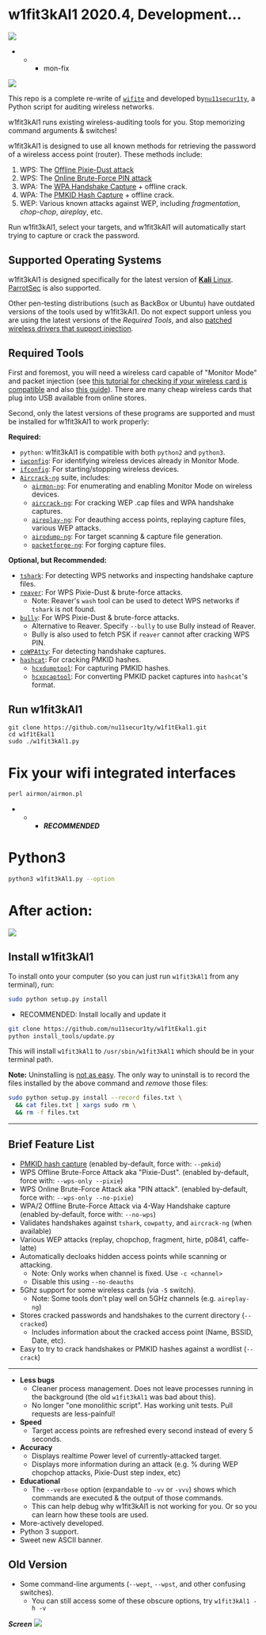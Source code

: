 w1fit3kAl1 2020.4, Development...
======
![](https://github.com/nu11secur1ty/w1f1t3kal1/blob/master/screen/w1f1t3kAl1-2020.04.png)

- - - mon-fix

![](https://github.com/nu11secur1ty/w1f1t3kAl1/blob/master/screen/w1f1t3kAl1-2020.4-mon-fix.png)

This repo is a complete re-write of [`wifite`](https://github.com/derv82/wifite) and developed by[`nu11secur1ty`](https://github.com/nu11secur1ty/w1f1t3kal1), a Python script for auditing wireless networks.

w1fit3kAl1 runs existing wireless-auditing tools for you. Stop memorizing command arguments & switches!

w1fit3kAl1 is designed to use all known methods for retrieving the password of a wireless access point (router).  These methods include:
1. WPS: The [Offline Pixie-Dust attack](https://en.wikipedia.org/wiki/Wi-Fi_Protected_Setup#Offline_brute-force_attack)
1. WPS: The [Online Brute-Force PIN attack](https://en.wikipedia.org/wiki/Wi-Fi_Protected_Setup#Online_brute-force_attack)
2. WPA: The [WPA Handshake Capture](https://hashcat.net/forum/thread-7717.html) + offline crack.
3. WPA: The [PMKID Hash Capture](https://hashcat.net/forum/thread-7717.html) + offline crack.
4. WEP: Various known attacks against WEP, including *fragmentation*, *chop-chop*, *aireplay*, etc.

Run w1fit3kAl1, select your targets, and w1fit3kAl1 will automatically start trying to capture or crack the password.

Supported Operating Systems
---------------------------
w1fit3kAl1 is designed specifically for the latest version of [**Kali** Linux](https://www.kali.org/). [ParrotSec](https://www.parrotsec.org/) is also supported.

Other pen-testing distributions (such as BackBox or Ubuntu) have outdated versions of the tools used by w1fit3kAl1. Do not expect support unless you are using the latest versions of the *Required Tools*, and also [patched wireless drivers that support injection](https://github.com/nu11secur1ty/w1f1t3kal1/tree/master/packages).

Required Tools
--------------
First and foremost, you will need a wireless card capable of "Monitor Mode" and packet injection (see [this tutorial for checking if your wireless card is compatible](http://www.aircrack-ng.org/doku.php?id=compatible_cards) and also [this guide](https://en.wikipedia.org/wiki/Wi-Fi_Protected_Setup#Offline_brute-force_attack)). There are many cheap wireless cards that plug into USB available from online stores.

Second, only the latest versions of these programs are supported and must be installed for w1fit3kAl1 to work properly:

**Required:**

* `python`: w1fit3kAl1 is compatible with both `python2` and `python3`.
* [`iwconfig`](https://wiki.debian.org/iwconfig): For identifying wireless devices already in Monitor Mode.
* [`ifconfig`](https://en.wikipedia.org/wiki/Ifconfig): For starting/stopping wireless devices.
* [`Aircrack-ng`](http://aircrack-ng.org/) suite, includes:
   * [`airmon-ng`](https://tools.kali.org/wireless-attacks/airmon-ng): For enumerating and enabling Monitor Mode on wireless devices.
   * [`aircrack-ng`](https://tools.kali.org/wireless-attacks/aircrack-ng): For cracking WEP .cap files and WPA handshake captures.
   * [`aireplay-ng`](https://tools.kali.org/wireless-attacks/aireplay-ng): For deauthing access points, replaying capture files, various WEP attacks.
   * [`airodump-ng`](https://tools.kali.org/wireless-attacks/airodump-ng): For target scanning & capture file generation.
   * [`packetforge-ng`](https://tools.kali.org/wireless-attacks/packetforge-ng): For forging capture files.

**Optional, but Recommended:**

* [`tshark`](https://www.wireshark.org/docs/man-pages/tshark.html): For detecting WPS networks and inspecting handshake capture files.
* [`reaver`](https://github.com/t6x/reaver-wps-fork-t6x): For WPS Pixie-Dust & brute-force attacks.
   * Note: Reaver's `wash` tool can be used to detect WPS networks if `tshark` is not found.
* [`bully`](https://github.com/aanarchyy/bully): For WPS Pixie-Dust & brute-force attacks.
   * Alternative to Reaver. Specify `--bully` to use Bully instead of Reaver.
   * Bully is also used to fetch PSK if `reaver` cannot after cracking WPS PIN.
* [`coWPAtty`](https://tools.kali.org/wireless-attacks/cowpatty): For detecting handshake captures.
* [`hashcat`](https://hashcat.net/): For cracking PMKID hashes.
   * [`hcxdumptool`](https://github.com/ZerBea/hcxdumptool): For capturing PMKID hashes.
   * [`hcxpcaptool`](https://github.com/ZerBea/hcxtools): For converting PMKID packet captures into `hashcat`'s format.


Run w1fit3kAl1
----------
```
git clone https://github.com/nu11secur1ty/w1f1tEkal1.git
cd w1f1tEkal1
sudo ./w1fit3kAl1.py
```
# Fix your wifi integrated interfaces
```perl
perl airmon/airmon.pl
```
- - - ***RECOMMENDED***
# Python3

```bash
python3 w1fit3kAl1.py --option
```
# After action:

![](https://github.com/nu11secur1ty/w1f1t3kal1/blob/master/screen/Screenshot%20from%202020-04-24%2007-44-57.png)


Install w1fit3kAl1
--------------
To install onto your computer (so you can just run `w1fit3kAl1` from any terminal), run:

```bash
sudo python setup.py install
```
- RECOMMENDED: Install locally and update it
```bash
git clone https://github.com/nu11secur1ty/w1f1tEkal1.git
python install_tools/update.py
```

This will install `w1fit3kAl1` to `/usr/sbin/w1fit3kAl1` which should be in your terminal path.

**Note:** Uninstalling is [not as easy](https://stackoverflow.com/questions/1550226/python-setup-py-uninstall#1550235). The only way to uninstall is to record the files installed by the above command and *remove* those files:

```bash
sudo python setup.py install --record files.txt \
  && cat files.txt | xargs sudo rm \
  && rm -f files.txt
```

--------------------------------------------------------------------------------------------------------------------

Brief Feature List
------------------
* [PMKID hash capture](https://hashcat.net/forum/thread-7717.html) (enabled by-default, force with: `--pmkid`)
* WPS Offline Brute-Force Attack aka "Pixie-Dust". (enabled by-default, force with: `--wps-only --pixie`)
* WPS Online Brute-Force Attack aka "PIN attack". (enabled by-default, force with: `--wps-only --no-pixie`)
* WPA/2 Offline Brute-Force Attack via 4-Way Handshake capture (enabled by-default, force with: `--no-wps`)
* Validates handshakes against `tshark`, `cowpatty`, and `aircrack-ng` (when available)
* Various WEP attacks (replay, chopchop, fragment, hirte, p0841, caffe-latte)
* Automatically decloaks hidden access points while scanning or attacking.
   * Note: Only works when channel is fixed. Use `-c <channel>`
   * Disable this using `--no-deauths`
* 5Ghz support for some wireless cards (via `-5` switch).
   * Note: Some tools don't play well on 5GHz channels (e.g. `aireplay-ng`)
* Stores cracked passwords and handshakes to the current directory (`--cracked`)
   * Includes information about the cracked access point (Name, BSSID, Date, etc).
* Easy to try to crack handshakes or PMKID hashes against a wordlist (`--crack`)

---------------------------------------------------------------------------------------------------

* **Less bugs**
   * Cleaner process management. Does not leave processes running in the background (the old `w1fit3kAl1` was bad about this).
   * No longer "one monolithic script". Has working unit tests. Pull requests are less-painful!
* **Speed**
   * Target access points are refreshed every second instead of every 5 seconds.
* **Accuracy**
   * Displays realtime Power level of currently-attacked target.
   * Displays more information during an attack (e.g. % during WEP chopchop attacks, Pixie-Dust step index, etc)
* **Educational**
   * The `--verbose` option (expandable to `-vv` or `-vvv`) shows which commands are executed & the output of those commands.
   * This can help debug why w1fit3kAl1 is not working for you. Or so you can learn how these tools are used.
* More-actively developed.
* Python 3 support.
* Sweet new ASCII banner.

Old Version
------------
* Some command-line arguments (`--wept`, `--wpst`, and other confusing switches).
   * You can still access some of these obscure options, try `w1fit3kAl1 -h -v`

***Screen***
![](https://github.com/nu11secur1ty/w1f1tEkal1/blob/master/screen/Screenshot%20from%202019-08-17%2015-33-02.png)
